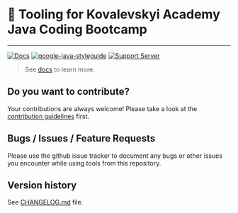 # 🧰 Tooling for Kovalevskyi Academy Java Coding Bootcamp

---
[![Docs](https://github.com/straybro/KovalevskyiAcademyTooling/workflows/Deploy%20documentation/badge.svg)](https://straybro.github.io/KovalevskyiAcademyTooling/)
[![google-java-styleguide](https://img.shields.io/badge/style-guide-orange.svg)](https://google.github.io/styleguide/javaguide.html)
[![Support Server](https://img.shields.io/discord/785728667241807903.svg?label=Kovalevskyi%20Academy%20Discord&logo=Discord&colorB=7289da&style=flat-square)](https://bit.ly/2K6XQQ2)
> See [docs](https://straybro.github.io/KovalevskyiAcademyTooling/) to learn more.

## Do you want to contribute?

Your contributions are always welcome! Please take a look at the [contribution guidelines](https://github.com/straybro/KovalevskyiAcademyTooling/blob/main/CONTRIBUTING.md) first.

## Bugs / Issues / Feature Requests

Please use the github issue tracker to document any bugs or other issues you
encounter while using tools from this repository.

## Version history

See [CHANGELOG.md](https://github.com/straybro/KovalevskyiAcademyTooling/blob/main/CHANGELOG.md) file.
